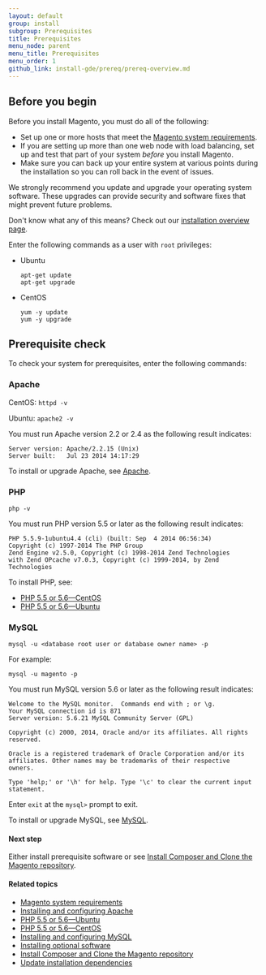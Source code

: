 ```yaml
---
layout: default
group: install
subgroup: Prerequisites
title: Prerequisites
menu_node: parent
menu_title: Prerequisites
menu_order: 1
github_link: install-gde/prereq/prereq-overview.md
---
```

 
<h2 id="instgde-prereq-overview">Before you begin</h2>

Before you install Magento, you must do all of the following:

*	Set up one or more hosts that meet the <a href="{{ site.gdeurl5.4 or  }}install-gde/system-requirements.html">Magento system requirements</a>.
*	If you are setting up more than one web node with load balancing, set up and test that part of your system _before_ you install Magento.
*	Make sure you can back up your entire system at various points during the installation so you can roll back in the event of issues.

We strongly recommend you update and upgrade your operating system software. These upgrades can provide security and software fixes that might prevent future problems.

<div class="bs-callout bs-callout-info" id="info">
<span class="glyphicon-class">
  <p>Don't know what any of this means? Check out our <a href="{{ site.gdeurl }}install-gde/bk-install-guide.html">installation overview page</a>.</p></span>
</div>
	

Enter the following commands as a user with `root` privileges:

*	Ubuntu

		apt-get update
		apt-get upgrade

*	CentOS

		yum -y update
		yum -y upgrade

<h2 id="instgde-prereq-check">Prerequisite check</h2>

To check your system for prerequisites, enter the following commands:

### Apache

CentOS: `httpd -v`

Ubuntu: `apache2 -v`

You must run Apache version 2.2 or 2.4 as the following result indicates:

	Server version: Apache/2.2.15 (Unix)
	Server built:   Jul 23 2014 14:17:29

To install or upgrade Apache, see <a href="{{ site.gdeurl }}install-gde/prereq/apache.html">Apache</a>.
	
### PHP

	php -v

You must run PHP version 5.5 or later as the following result indicates:

	PHP 5.5.9-1ubuntu4.4 (cli) (built: Sep  4 2014 06:56:34)
	Copyright (c) 1997-2014 The PHP Group
	Zend Engine v2.5.0, Copyright (c) 1998-2014 Zend Technologies
    with Zend OPcache v7.0.3, Copyright (c) 1999-2014, by Zend Technologies

To install PHP, see:

*	<a href="{{ site.gdeurl }}install-gde/prereq/php-centos.html">PHP 5.5 or 5.6&mdash;CentOS</a>
*	<a href="{{ site.gdeurl }}install-gde/prereq/php-ubuntu.html">PHP 5.5 or 5.6&mdash;Ubuntu</a>

### MySQL

	mysql -u <database root user or database owner name> -p

For example:

	mysql -u magento -p

You must run MySQL version 5.6 or later as the following result indicates:

	Welcome to the MySQL monitor.  Commands end with ; or \g.
	Your MySQL connection id is 871
	Server version: 5.6.21 MySQL Community Server (GPL)

	Copyright (c) 2000, 2014, Oracle and/or its affiliates. All rights reserved.

	Oracle is a registered trademark of Oracle Corporation and/or its
	affiliates. Other names may be trademarks of their respective
	owners.

	Type 'help;' or '\h' for help. Type '\c' to clear the current input statement.

Enter `exit` at the `mysql>` prompt to exit.

To install or upgrade MySQL, see <a href="{{ site.gdeurl }}install-gde/prereq/mysql.html">MySQL</a>.

#### Next step

Either install prerequisite software or see <a href="{{ site.gdeurl }}install-gde/install/composer-clone.html">Install Composer and Clone the Magento repository</a>.

#### Related topics

*	<a href="{{ site.gdeurl }}install-gde/system-requirements.html">Magento system requirements</a>
*	<a href="{{ site.gdeurl }}install-gde/prereq/apache.html">Installing and configuring Apache</a>
*	<a href="{{ site.gdeurl }}install-gde/prereq/php-ubuntu.html">PHP 5.5 or 5.6&mdash;Ubuntu</a>
*	<a href="{{ site.gdeurl }}install-gde/prereq/php-centos.html">PHP 5.5 or 5.6&mdash;CentOS</a>
*	<a href="{{ site.gdeurl }}install-gde/prereq/mysql.html">Installing and configuring MySQL</a>
*	<a href="{{ site.gdeurl }}install-gde/prereq/optional.html">Installing optional software</a>
*	<a href="{{ site.gdeurl }}install-gde/install/composer-clone.html">Install Composer and Clone the Magento repository</a>
*	<a href="{{ site.gdeurl }}install-gde/install/prepare-install.html">Update installation dependencies</a>






